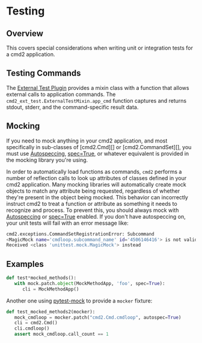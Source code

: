 # Testing

## Overview

This covers special considerations when writing unit or integration tests for a cmd2 application.

## Testing Commands

The [External Test Plugin](plugins/external_test.md) provides a mixin class with a function that
allows external calls to application commands. The `cmd2_ext_test.ExternalTestMixin.app_cmd`
function captures and returns stdout, stderr, and the command-specific result data.

## Mocking

If you need to mock anything in your cmd2 application, and most specifically in sub-classes of
[cmd2.Cmd][] or [cmd2.CommandSet][], you must use
[Autospeccing](https://docs.python.org/3/library/unittest.mock.html#autospeccing),
[spec=True](https://docs.python.org/3/library/unittest.mock.html#patch), or whatever equivalent is
provided in the mocking library you're using.

In order to automatically load functions as commands, `cmd2` performs a number of reflection calls
to look up attributes of classes defined in your cmd2 application. Many mocking libraries will
automatically create mock objects to match any attribute being requested, regardless of whether
they're present in the object being mocked. This behavior can incorrectly instruct cmd2 to treat a
function or attribute as something it needs to recognize and process. To prevent this, you should
always mock with [Autospeccing](https://docs.python.org/3/library/unittest.mock.html#autospeccing)
or [spec=True](https://docs.python.org/3/library/unittest.mock.html#patch) enabled. If you don't
have autospeccing on, your unit tests will fail with an error message like:

```sh
cmd2.exceptions.CommandSetRegistrationError: Subcommand
<MagicMock name='cmdloop.subcommand_name' id='4506146416'> is not valid: must be a string.
Received <class 'unittest.mock.MagicMock'> instead
```

## Examples

```py
def test*mocked_methods():
   with mock.patch.object(MockMethodApp, 'foo', spec=True):
      cli = MockMethodApp()
```

Another one using [pytest-mock](https://pypi.org/project/pytest-mock) to provide a `mocker` fixture:

```py
def test_mocked_methods2(mocker):
   mock_cmdloop = mocker.patch("cmd2.Cmd.cmdloop", autospec=True)
   cli = cmd2.Cmd()
   cli.cmdloop()
   assert mock_cmdloop.call_count == 1
```
